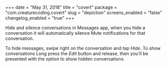 +++
date = "May 31, 2018"
title = "covert"
package = "com.creaturecoding.covert"
slug = "depiction"
screens_enabled = "false"
changelog_enabled = "true"
+++

Hide and silence conversations in Messages app, when you hide a conversation it will automatically silence Mute notifications for that conversation.

To hide messages,  swipe right on the conversation and tap _Hide_.
To show conversations Long press the _Edit_ button and release, then you'll be presented with the option to show hidden conversations.